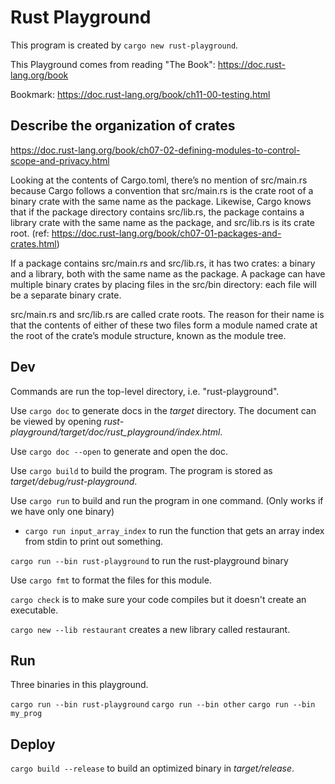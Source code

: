 # Rust Playground
This program is created by `cargo new rust-playground`.

This Playground comes from reading "The Book": https://doc.rust-lang.org/book

Bookmark: https://doc.rust-lang.org/book/ch11-00-testing.html

## Describe the organization of crates
https://doc.rust-lang.org/book/ch07-02-defining-modules-to-control-scope-and-privacy.html

Looking at the contents of Cargo.toml, there’s no mention of src/main.rs
because Cargo follows a convention that src/main.rs is the crate root of a
binary crate with the same name as the package. Likewise, Cargo knows that if
the package directory contains src/lib.rs, the package contains a library crate
with the same name as the package, and src/lib.rs is its crate root.
(ref: https://doc.rust-lang.org/book/ch07-01-packages-and-crates.html)

If a package contains src/main.rs and src/lib.rs, it has two crates: a binary
and a library, both with the same name as the package. A package can have
multiple binary crates by placing files in the src/bin directory: each file
will be a separate binary crate.

src/main.rs and src/lib.rs are called crate roots. The reason for their name is
that the contents of either of these two files form a module named crate at the
root of the crate’s module structure, known as the module tree.

## Dev
Commands are run the top-level directory, i.e. "rust-playground".

Use `cargo doc` to generate docs in the _target_ directory.
The document can be viewed by opening
_rust-playground/target/doc/rust_playground/index.html_.

Use `cargo doc --open` to generate and open the doc.

Use `cargo build` to build the program. The program is stored as
_target/debug/rust-playground_.

Use `cargo run` to build and run the program in one command. (Only works if we have only one binary)

* `cargo run input_array_index` to run the function that gets an array index
  from stdin to print out something.

`cargo run --bin rust-playground` to run the rust-playground binary

Use `cargo fmt` to format the files for this module.

`cargo check` is to make sure your code compiles but it doesn't create an
executable.

`cargo new --lib restaurant` creates a new library called restaurant.
## Run
Three binaries in this playground.

`cargo run --bin rust-playground`
`cargo run --bin other`
`cargo run --bin my_prog`

## Deploy
`cargo build --release` to build an optimized binary in _target/release_.
